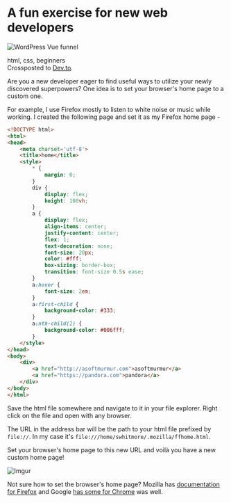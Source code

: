 # A fun exercise for new web developers

![WordPress Vue funnel](https://res.cloudinary.com/practicaldev/image/fetch/s--J0BN53Ad--/c_imagga_scale,f_auto,fl_progressive,h_420,q_auto,w_1000/https://dev-to-uploads.s3.amazonaws.com/uploads/articles/bqxsn3d9prumh46g7boy.jpg)

<p class="tagline">html, css, beginners<br>
Crossposted to <a href="https://dev.to/stevewhitmore/a-fun-exercise-for-new-web-developers-1hjk">Dev.to</a>.</p>

Are you a new developer eager to find useful ways to utilize your newly discovered superpowers? One idea is to set your browser's home page to a custom one. 

For example, I use Firefox mostly to listen to white noise or music while working. I created the following page and set it as my Firefox home page -

```html
<!DOCTYPE html>
<html>
<head>
	<meta charset='utf-8'>
	<title>home</title>
	<style>
		* {
			margin: 0;
		}
		div {
			display: flex;
			height: 100vh;
		}
		a {
			display: flex;
			align-items: center;
			justify-content: center;
			flex: 1;
			text-decoration: none;
			font-size: 20px;
			color: #fff;
			box-sizing: border-box;
			transition: font-size 0.5s ease;
		}
		a:hover {
			font-size: 2em;
		}
		a:first-child {
			background-color: #333;
		}
		a:nth-child(2) {
			background-color: #006fff;
		}
	</style>
</head>
<body>
	<div>
		<a href="http://asoftmurmur.com">asoftmurmur</a>
		<a href="https://pandora.com">pandora</a>
	</div>
</body>
</html> 
```
Save the html file somewhere and navigate to it in your file explorer. Right click on the file and open with any browser.

The URL in the address bar will be the path to your html file prefixed by `file://`. In my case it's `file:///home/swhitmore/.mozilla/ffhome.html`.

Set your browser's home page to this new URL and voilà you have a new custom home page! 

![Imgur](https://res.cloudinary.com/dt8yhmbkt/image/upload/v1602306125/Screenshot_from_2020-10-10_00-00-23_hpugps.png)

Not sure how to set the browser's home page? Mozilla has [documentation for Firefox](https://support.mozilla.org/en-US/kb/how-to-set-the-home-page) and Google [has some for Chrome](https://support.google.com/chrome/answer/95314?co=GENIE.Platform%3DDesktop&hl=en) was well.
